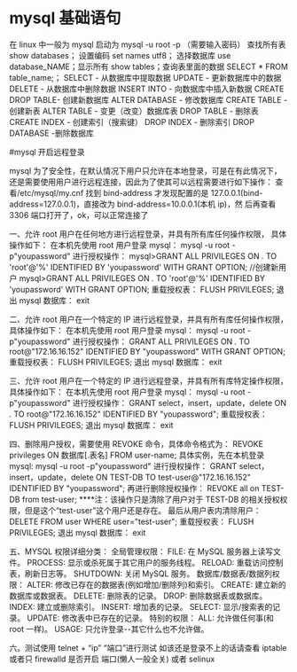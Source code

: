 # mysql 基础语句

在 linux 中一般为 mysql 启动为 mysql -u root -p （需要输入密码）
查找所有表 show databases； 设置编码 set names utf8； 选择数据库 use database_NAME；显示所有 show tables；查询表里面的数据 SELECT \* FROM table_name;；
SELECT - 从数据库中提取数据
UPDATE - 更新数据库中的数据
DELETE - 从数据库中删除数据
INSERT INTO - 向数据库中插入新数据
CREATE DROP TABLE- 创建新数据库
ALTER DATABASE - 修改数据库
CREATE TABLE - 创建新表
ALTER TABLE - 变更（改变）数据库表
DROP TABLE - 删除表
CREATE INDEX - 创建索引（搜索键）
DROP INDEX - 删除索引
DROP DATABASE -删除数据库

#mysql 开启远程登录

mysql 为了安全性，在默认情况下用户只允许在本地登录，可是在有此情况下，还是需要使用用户进行远程连接，因此为了使其可以远程需要进行如下操作：
查看/etc/mysql/my.cnf 找到 bind-address 才发现配置的是 127.0.0.1(bind-address=127.0.0.1)，直接改为 bind-address=10.0.0.1(本机 ip)，然 后再查看 3306 端口打开了，ok，可以正常连接了

一、允许 root 用户在任何地方进行远程登录，并具有所有库任何操作权限，
具体操作如下：
在本机先使用 root 用户登录 mysql： mysql -u root -p"youpassword" 进行授权操作：
mysql>GRANT ALL PRIVILEGES ON _._ TO 'root'@'%' IDENTIFIED BY 'youpassword' WITH GRANT OPTION; //创建新用户
mysql>GRANT ALL PRIVILEGES ON _._ TO 'root'@'%' IDENTIFIED BY 'youpassword' WITH GRANT OPTION;
重载授权表：
FLUSH PRIVILEGES;
退出 mysql 数据库：
exit

二、允许 root 用户在一个特定的 IP 进行远程登录，并具有所有库任何操作权限，具体操作如下： 在本机先使用 root 用户登录 mysql： mysql -u root -p"youpassword" 进行授权操作： GRANT ALL PRIVILEGES ON _._ TO root@"172.16.16.152" IDENTIFIED BY "youpassword" WITH GRANT OPTION; 重载授权表： FLUSH PRIVILEGES; 退出 mysql 数据库： exit

三、允许 root 用户在一个特定的 IP 进行远程登录，并具有所有库特定操作权限，具体操作如下： 在本机先使用 root 用户登录 mysql： mysql -u root -p"youpassword" 进行授权操作： GRANT select，insert，update，delete ON _._ TO root@"172.16.16.152" IDENTIFIED BY "youpassword"; 重载授权表： FLUSH PRIVILEGES; 退出 mysql 数据库： exit

四、删除用户授权，需要使用 REVOKE 命令，具体命令格式为： REVOKE privileges ON 数据库[.表名] FROM user-name; 具体实例，先在本机登录 mysql: mysql -u root -p"youpassword" 进行授权操作： GRANT select，insert，update，delete ON TEST-DB TO test-user@"172.16.16.152" IDENTIFIED BY "youpassword"; 再进行删除授权操作： REVOKE all on TEST-DB from test-user; \*\*\*\*注：该操作只是清除了用户对于 TEST-DB 的相关授权权限，但是这个“test-user”这个用户还是存在。 最后从用户表内清除用户： DELETE FROM user WHERE user="test-user"; 重载授权表： FLUSH PRIVILEGES; 退出 mysql 数据库： exit

五、MYSQL 权限详细分类： 全局管理权限： FILE: 在 MySQL 服务器上读写文件。 PROCESS: 显示或杀死属于其它用户的服务线程。 RELOAD: 重载访问控制表，刷新日志等。 SHUTDOWN: 关闭 MySQL 服务。 数据库/数据表/数据列权限： ALTER: 修改已存在的数据表(例如增加/删除列)和索引。 CREATE: 建立新的数据库或数据表。 DELETE: 删除表的记录。 DROP: 删除数据表或数据库。 INDEX: 建立或删除索引。 INSERT: 增加表的记录。 SELECT: 显示/搜索表的记录。 UPDATE: 修改表中已存在的记录。 特别的权限： ALL: 允许做任何事(和 root 一样)。 USAGE: 只允许登录--其它什么也不允许做。

六。测试使用 telnet + “ip” “端口”进行测试 如该还是登录不上的话请查看 iptable 或者只 firewalld 是否开启
端口(懒人一般全关) 或者 selinux
